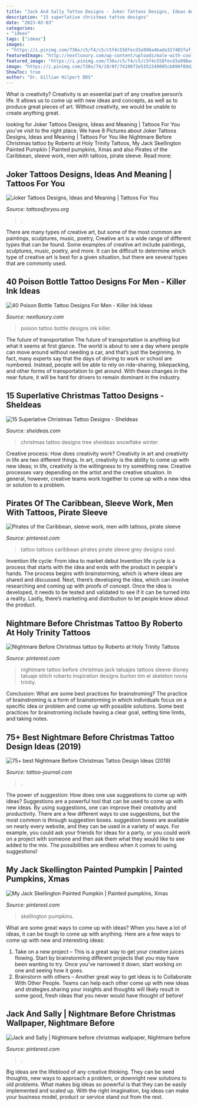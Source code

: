 ```yaml
---
title: "Jack And Sally Tattoo Designs - Joker Tattoos Designs, Ideas And Meaning"
description: "15 superlative christmas tattoo designs"
date: "2023-02-03"
categories:
- "ideas"
tags: ["ideas"]
images:
- "https://i.pinimg.com/736x/c5/f4/c5/c5f4c558fecd3a998a4bada317402faf--painted-pumpkins-jack-skellington.jpg"
featuredImage: "http://nextluxury.com/wp-content/uploads/male-with-cool-leg-poison-bottle-tattoo-design.jpg"
featured_image: "https://i.pinimg.com/736x/c5/f4/c5/c5f4c558fecd3a998a4bada317402faf--painted-pumpkins-jack-skellington.jpg"
image: "https://i.pinimg.com/736x/74/19/0f/74190f2e5352249005cb090f89d215b7.jpg"
ShowToc: true
author: "Dr. Gillian Hilpert DDS"
---
```



What is creativity?
Creativity is an essential part of any creative person’s life. It allows us to come up with new ideas and concepts, as well as to produce great pieces of art. Without creativity, we would be unable to create anything great.

	

		
looking for Joker Tattoos Designs, Ideas and Meaning | Tattoos For You you've visit to the right place. We have 8 Pictures about Joker Tattoos Designs, Ideas and Meaning | Tattoos For You like Nightmare Before Christmas tattoo by Roberto at Holy Trinity Tattoos, My Jack Skellington Painted Pumpkin | Painted pumpkins, Xmas and also Pirates of the Caribbean, sleeve work, men with tattoos, pirate sleeve. Read more:
		
    
## Joker Tattoos Designs, Ideas And Meaning | Tattoos For You

<img loading=lazy src="https://www.tattoosforyou.org/wp-content/uploads/2013/11/Tattoos-Joker-810x1024.jpg" onerror="this.onerror=null;this.src='https://tse1.mm.bing.net/th?id=OIP.Jm5VbTvYJoc5OSiS4V7iKAHaJX&amp;pid=15.1';" alt="Joker Tattoos Designs, Ideas and Meaning | Tattoos For You">

_Source: tattoosforyou.org_

>. 

	

There are many types of creative art, but some of the most common are paintings, sculptures, music, poetry,
Creative art is a wide range of different types that can be found. Some examples of creative art include paintings, sculptures, music, poetry, and more. It can be difficult to determine which type of creative art is best for a given situation, but there are several types that are commonly used.

    
## 40 Poison Bottle Tattoo Designs For Men - Killer Ink Ideas

<img loading=lazy src="http://nextluxury.com/wp-content/uploads/male-with-cool-leg-poison-bottle-tattoo-design.jpg" onerror="this.onerror=null;this.src='https://tse2.mm.bing.net/th?id=OIP.y1dbS3mJztXY4VlqHEeIlgHaHa&amp;pid=15.1';" alt="40 Poison Bottle Tattoo Designs For Men - Killer Ink Ideas">

_Source: nextluxury.com_

>poison tattoo bottle designs ink killer. 

	

The future of transportation
The future of transportation is anything but what it seems at first glance. The world is about to see a day where people can move around without needing a car, and that’s just the beginning. In fact, many experts say that the days of driving to work or school are numbered. Instead, people will be able to rely on ride-sharing, bikepacking, and other forms of transportation to get around. With these changes in the near future, it will be hard for drivers to remain dominant in the industry.

    
## 15 Superlative Christmas Tattoo Designs - SheIdeas

<img loading=lazy src="http://www.sheideas.com/wp-content/uploads/2017/10/Christmas-Tree-Tattoo-Designs-for-Women.jpg" onerror="this.onerror=null;this.src='https://tse3.mm.bing.net/th?id=OIP.kzc2xn5SLoPsg9ayIzGZxAHaHa&amp;pid=15.1';" alt="15 Superlative Christmas Tattoo Designs - SheIdeas">

_Source: sheideas.com_

>christmas tattoo designs tree sheideas snowflake winter. 

	

Creative process: How does creativity work?
Creativity in art and creativity in life are two different things. In art, creativity is the ability to come up with new ideas; in life, creativity is the willingness to try something new. Creative processes vary depending on the artist and the creative situation. In general, however, creative teams work together to come up with a new idea or solution to a problem.

    
## Pirates Of The Caribbean, Sleeve Work, Men With Tattoos, Pirate Sleeve

<img loading=lazy src="https://i.pinimg.com/originals/2f/c4/bd/2fc4bd979d3bdfceba5be05f5acd7ec3.jpg" onerror="this.onerror=null;this.src='https://tse4.mm.bing.net/th?id=OIP.DQWkV4ESAcbWQHJZ1HmGSgHaNd&amp;pid=15.1';" alt="Pirates of the Caribbean, sleeve work, men with tattoos, pirate sleeve">

_Source: pinterest.com_

>tattoo tattoos caribbean pirates pirate sleeve grey designs cool. 

	

Invention life cycle: From idea to market debut
Invention life cycle is a process that starts with the idea and ends with the product in people's hands. The process begins with brainstorming, which is where ideas are shared and discussed. Next, there’s developing the idea, which can involve researching and coming up with proofs of concept. Once the idea is developed, it needs to be tested and validated to see if it can be turned into a reality. Lastly, there’s marketing and distribution to let people know about the product.

    
## Nightmare Before Christmas Tattoo By Roberto At Holy Trinity Tattoos

<img loading=lazy src="https://i.pinimg.com/736x/f6/12/03/f61203e08ca227e2ebe292d2540e6c3b.jpg" onerror="this.onerror=null;this.src='https://tse2.mm.bing.net/th?id=OIP.qR7eirX6OyeFoeqAP1GJ3gHaOT&amp;pid=15.1';" alt="Nightmare Before Christmas tattoo by Roberto at Holy Trinity Tattoos">

_Source: pinterest.com_

>nightmare tattoo before christmas jack tatuajes tattoos sleeve disney tatuaje stitch roberto inspiration designs burton tim el skeleton novia trinity. 

	

Conclusion: What are some best practices for brainstroming?
The practice of brainstroming is a form of brainstorming in which individuals focus on a specific idea or problem and come up with possible solutions. Some best practices for brainstroming include having a clear goal, setting time limits, and taking notes.

    
## 75+ Best Nightmare Before Christmas Tattoo Design Ideas (2019)

<img loading=lazy src="https://tattoo-journal.com/wp-content/uploads/2016/12/Nightmare-Before-Christmas-Tattoo-66-765x765.jpg" onerror="this.onerror=null;this.src='https://tse1.mm.bing.net/th?id=OIP.6F-ncLSnsicVnbqnla2tGgHaHa&amp;pid=15.1';" alt="75+ best Nightmare Before Christmas Tattoo Design Ideas (2019)">

_Source: tattoo-journal.com_

>. 

	

The power of suggestion: How does one use suggestions to come up with ideas?
Suggestions are a powerful tool that can be used to come up with new ideas. By using suggestions, one can improve their creativity and productivity. There are a few different ways to use suggestions, but the most common is through suggestion boxes. suggestion boxes are available on nearly every website, and they can be used in a variety of ways. For example, you could ask your friends for ideas for a party, or you could work on a project with someone and then ask them what they would like to see added to the mix. The possibilities are endless when it comes to using suggestions!

    
## My Jack Skellington Painted Pumpkin | Painted Pumpkins, Xmas

<img loading=lazy src="https://i.pinimg.com/736x/c5/f4/c5/c5f4c558fecd3a998a4bada317402faf--painted-pumpkins-jack-skellington.jpg" onerror="this.onerror=null;this.src='https://tse1.mm.bing.net/th?id=OIP.4_4rMlz66QHtrrEhoUbEFwHaI5&amp;pid=15.1';" alt="My Jack Skellington Painted Pumpkin | Painted pumpkins, Xmas">

_Source: pinterest.com_

>skellington pumpkins. 

	

What are some great ways to come up with ideas?
When you have a lot of ideas, it can be tough to come up with anything. Here are a few ways to come up with new and interesting ideas: 
1. Take on a new project – This is a great way to get your creative juices flowing. Start by brainstorming different projects that you may have been wanting to try. Once you’ve narrowed it down, start working on one and seeing how it goes. 
2. Brainstorm with others – Another great way to get ideas is to Collaborate With Other People. Teams can help each other come up with new ideas and strategies.sharing your insights and thoughts will likely result in some good, fresh ideas that you never would have thought of before! 

    
## Jack And Sally | Nightmare Before Christmas Wallpaper, Nightmare Before

<img loading=lazy src="https://i.pinimg.com/736x/74/19/0f/74190f2e5352249005cb090f89d215b7.jpg" onerror="this.onerror=null;this.src='https://tse4.mm.bing.net/th?id=OIP.KBksFwx_VoG7yTpkubxX-AHaLB&amp;pid=15.1';" alt="Jack and Sally | Nightmare before christmas wallpaper, Nightmare before">

_Source: pinterest.com_

>. 

	

Big ideas are the lifeblood of any creative thinking. They can be seed thoughts, new ways to approach a problem, or downright new solutions to old problems. What makes big ideas so powerful is that they can be easily implemented and scaled up. With the right imagination, big ideas can make your business model, product or service stand out from the rest.

